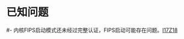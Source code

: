 # 已知问题<a name="ZH-CN_TOPIC_0225731124"></a>

#-   内核FIPS启动模式还未经过完整认证，FIPS启动可能存在问题。[I17Z18](https://gitee.com/src-openeuler/crypto-policies/issues/I17Z18?from=project-issue)